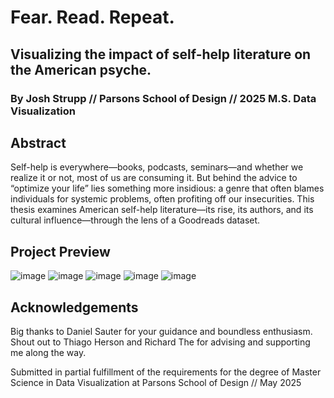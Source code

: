 # Fear. Read. Repeat.
## Visualizing the impact of self-help literature on the American psyche.
### By Josh Strupp // Parsons School of Design // 2025 M.S. Data Visualization

## Abstract
Self-help is everywhere—books, podcasts, seminars—and whether we realize it or not, most of us are consuming it. But behind the advice to “optimize your life” lies something more insidious: a genre that often blames individuals for systemic problems, often profiting off our insecurities. This thesis examines American self-help literature—its rise, its authors, and its cultural influence—through the lens of a Goodreads dataset.

## Project Preview
![image](https://github.com/user-attachments/assets/9e84296c-e218-4f86-bd60-3ce05d55d0da)
![image](https://github.com/user-attachments/assets/076921fc-8bfc-4d3a-95f3-893d49286b18)
![image](https://github.com/user-attachments/assets/114359f6-7b4f-4fd6-865c-f8a0af044676)
![image](https://github.com/user-attachments/assets/303c7418-8210-4b4b-9e54-74db814d8ea7)
![image](https://github.com/user-attachments/assets/b065189e-2508-4a22-b00d-0eb0bdafc00d)

## Acknowledgements
Big thanks to Daniel Sauter for your guidance and boundless enthusiasm. Shout out to Thiago Herson and Richard The for advising and supporting me along the way.

Submitted in partial fulfillment of the requirements for the degree of Master Science in Data Visualization at Parsons School of Design // May 2025
